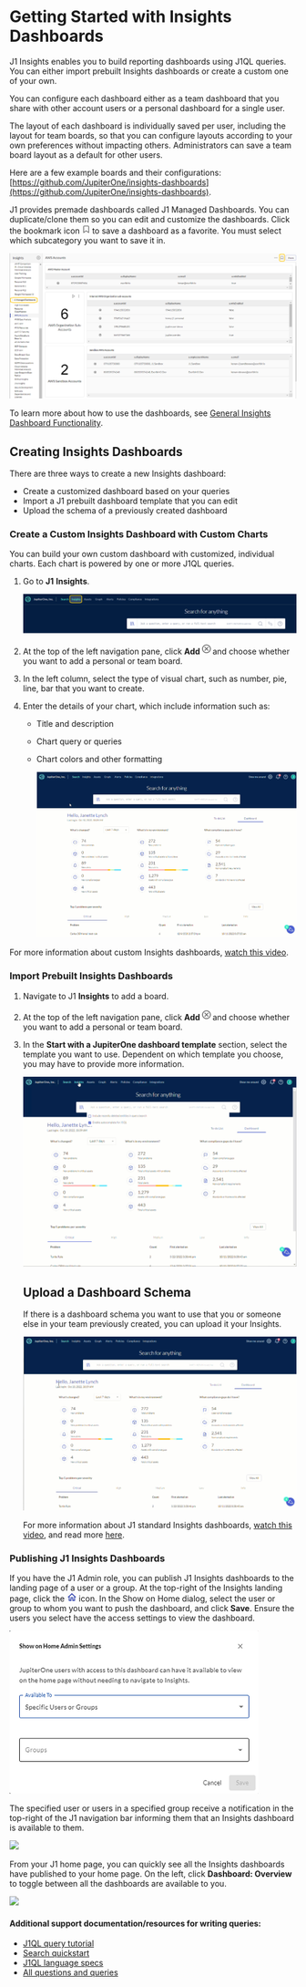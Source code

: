 # Getting Started with Insights Dashboards

J1 Insights enables you to build reporting dashboards using J1QL queries. You can either import prebuilt Insights dashboards or create a custom one of your own.

You can configure each dashboard either as a team dashboard that you share with other account users or a personal dashboard for a single user. 

The layout of each dashboard is individually saved per user, including the layout for team boards, so that you can configure layouts according to your own preferences without impacting others. Administrators can save a team board layout as a default for other users.

Here are a few example boards and their configurations: [https://github.com/JupiterOne/insights-dashboards](https://github.com/JupiterOne/insights-dashboards).

J1 provides premade dashboards called J1 Managed Dashboards. You can duplicate/clone them so you can edit and customize the dashboards. Click the bookmark icon ![](../assets/icons/bookmark.png) to save a dashboard as a favorite. You must select which subcategory you want to save it in. 


![](../assets/insights-mgnd-boards.png) 



To learn more about how to use the dashboards, see [General Insights Dashboard Functionality](../insights-dashboards-general.md).

## Creating Insights Dashboards

There are three ways to create a new Insights dashboard:

- Create a customized dashboard based on your queries
- Import a J1 prebuilt dashboard template that you can edit
- Upload the schema of a previously created dashboard

### Create a Custom Insights Dashboard with Custom Charts

You can build your own custom dashboard with customized, individual charts. Each chart is powered by one or more J1QL queries.

1. Go to **J1** **Insights**.
   ​

   ![insights](../assets/insights.png)

   

2. At the top of the left navigation pane, click **Add**![](../assets/icons/add-chart.png)and choose whether you want to add a personal or team board.

3. In the left column, select the type of visual chart, such as number, pie, line, bar that you want to create.

4. Enter the details of your chart, which include information such as:

   - Title and description

   - Chart query or queries

   - Chart colors and other formatting
     ​ 

     ![custom-board](../assets/custom-board.gif)  

For more information about custom Insights dashboards, [watch this video](https://try.jupiterone.com/blog/how-to-create-customized-dashboards).

### Import Prebuilt Insights Dashboards

1. Navigate to J1 **Insights** to add a board.

2. At the top of the left navigation pane, click **Add**![](../assets/icons/add-chart.png)and choose whether you want to add a personal or team board.

3. In the **Start with a JupiterOne dashboard template** section, select the template you want to use. Dependent on which template you choose, you may have to provide more information.

   

   ![import-dashboard](../assets/insights-starters.gif)
   

   ## Upload a Dashboard Schema

   If there is a dashboard schema you want to use that you or someone else in your team previously created, you can upload it your Insights.
   


   ![](../assets/import-dashboard.gif) 

   


   For more information about J1 standard Insights dashboards, [watch this video](https://try.jupiterone.com/blog/video-how-to-modify-out-of-the-box-dashboards), and read more [here](./insights-dashboards-starters.md).



### Publishing J1 Insights Dashboards

If you have the J1 Admin role, you can publish J1 Insights dashboards to the landing page of a user or a group. At the top-right of the Insights landing page, click the ![](../assets/icons/insights-send-to-home.png) icon. In the Show on Home dialog, select the user or group to whom you want to push the dashboard, and click **Save**. Ensure the users you select have the access settings to view the dashboard.



![](../assets/insights-publish-window.png) 

The specified user or users in a specified group receive a notification in the top-right of the J1 navigation bar informing them that an Insights dashboard is available to them.

  

![](../assets/insights-publish.gif)



From your J1 home page, you can quickly see all the Insights dashboards have published to your home page. On the left, click **Dashboard: Overview** to toggle between all the dashboards are available to you. 



![](../assets/insights-toggle.gif) 



#### Additional support documentation/resources for writing queries:

- [J1QL query tutorial](../jupiterOne-query-language_(J1QL)/tutorial-j1ql.md)
- [Search quickstart](../getting-started_and-admin/quickstart-search.md)
- [J1QL language specs](../jupiterOne-query-language_(J1QL)/jupiterOne-query-language.md)
- [All questions and queries](https://ask.us.jupiterone.io/filter?tagFilter=all)

